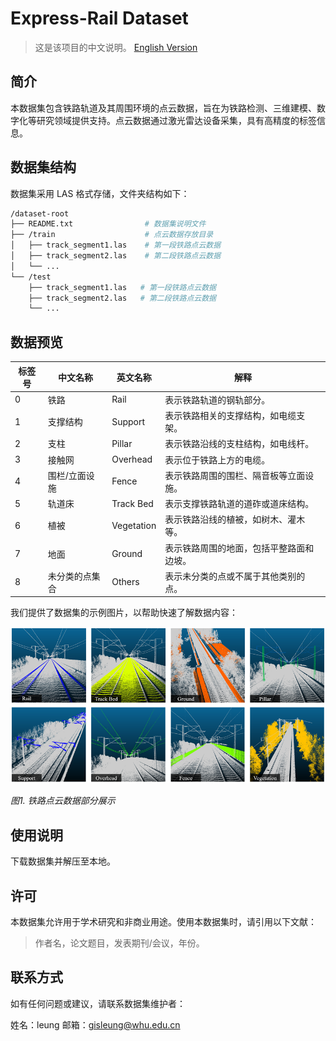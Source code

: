 # Express-Rail Dataset
> 这是该项目的中文说明。 [English Version](README.en.md) 

## 简介
本数据集包含铁路轨道及其周围环境的点云数据，旨在为铁路检测、三维建模、数字化等研究领域提供支持。点云数据通过激光雷达设备采集，具有高精度的标签信息。

## 数据集结构
数据集采用 LAS 格式存储，文件夹结构如下：
```bash
/dataset-root
├── README.txt                # 数据集说明文件
├── /train                    # 点云数据存放目录
│   ├── track_segment1.las    # 第一段铁路点云数据
│   ├── track_segment2.las    # 第二段铁路点云数据
│   └── ...
└── /test             
    ├── track_segment1.las   # 第一段铁路点云数据
    ├── track_segment2.las   # 第二段铁路点云数据
    └── ...


```

## 数据预览

| 标签号 | 中文名称      | 英文名称   | 解释                                                                 |
|-------|--------------|------------|----------------------------------------------------------------------|
| 0     | 铁路          | Rail       | 表示铁路轨道的钢轨部分。                                             |
| 1     | 支撑结构      | Support    | 表示铁路相关的支撑结构，如电缆支架。                         |
| 2     | 支柱          | Pillar     | 表示铁路沿线的支柱结构，如电线杆。                           |
| 3     | 接触网      | Overhead   | 表示位于铁路上方的电缆。                     |
| 4     | 围栏/立面设施 | Fence      | 表示铁路周围的围栏、隔音板等立面设施。                               |
| 5     | 轨道床        | Track Bed  | 表示支撑铁路轨道的道砟或道床结构。                                   |
| 6     | 植被          | Vegetation | 表示铁路沿线的植被，如树木、灌木等。                                 |
| 7     | 地面          | Ground     | 表示铁路周围的地面，包括平整路面和边坡。                             |
| 8     | 未分类的点集合 | Others     | 表示未分类的点或不属于其他类别的点。                                 |


我们提供了数据集的示例图片，以帮助快速了解数据内容：  

![dataset.png](images/dataset.png)  

_图1. 铁路点云数据部分展示_


## 使用说明
下载数据集并解压至本地。

## 许可
本数据集允许用于学术研究和非商业用途。使用本数据集时，请引用以下文献：
> 作者名，论文题目，发表期刊/会议，年份。

## 联系方式
如有任何问题或建议，请联系数据集维护者：

姓名：leung
邮箱：gisleung@whu.edu.cn